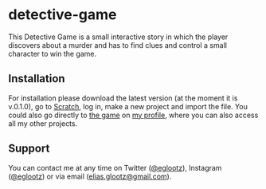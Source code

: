 # detective-game
This Detective Game is a small interactive story in which the player discovers about a murder and has to find clues and control a small character to win the game.

## Installation
For installation please download the latest version (at the moment it is v.0.1.0), go to [Scratch](scratch.mit.edu), log in, make a new project and import the file. You could also go directly to [the game](https://scratch.mit.edu/projects/561650812/) on [my profile](https://scratch.mit.edu/users/eliasglootz/), where you can also access all my other projects.

## Support
You can contact me at any time on Twitter ([@eglootz](https://twitter.com/eglootz)), Instagram ([@eglootz](https://instagram.com/eglootz)) or via email (elias.glootz@gmail.com).
